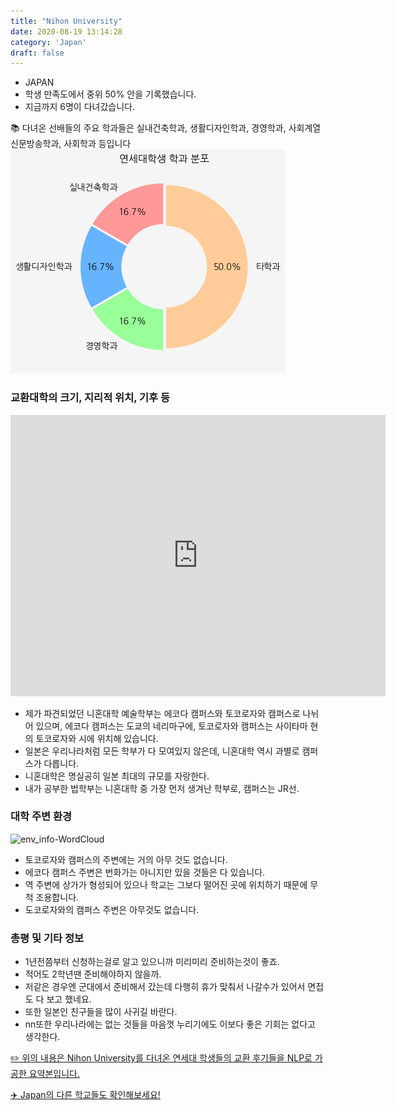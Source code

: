 ```yaml
---
title: "Nihon University"
date: 2020-08-19 13:14:28
category: 'Japan'
draft: false
---
```



* JAPAN
* 학생 만족도에서 중위 50% 안을 기록했습니다.
* 지금까지 6명이 다녀갔습니다. 

📚 다녀온 선배들의 주요 학과들은 실내건축학과, 생활디자인학과, 경영학과, 사회계열 신문방송학과, 사회학과 등입니다
![department-info](../plots/JP000020.png)
### 교환대학의 크기, 지리적 위치, 기후 등
<iframe
width="600"
height="450"
frameborder="0" style="border:0"
src="https://www.google.com/maps/embed/v1/place?key=AIzaSyC9e1AME-pVmWC4hBpFdu5S4dKzyepa3HQ&q=Nihon+University&center=35.6997742,139.75550149999998&zoom=14" allowfullscreen>
</iframe>

* 제가 파견되었던 니혼대학 예술학부는 에코다 캠퍼스와 토코로자와 캠퍼스로 나뉘어 있으며, 에코다 캠퍼스는 도쿄의 네리마구에, 토코로자와 캠퍼스는 사이타마 현의 토코로자와 시에 위치해 있습니다.
* 일본은 우리나라처럼 모든 학부가 다 모여있지 않은데, 니혼대학 역시 과별로 캠퍼스가 다릅니다.
* 니혼대학은 명실공히 일본 최대의 규모를 자랑한다.
* 내가 공부한 법학부는 니혼대학 중 가장 먼저 생겨난 학부로, 캠퍼스는 JR선.


### 대학 주변 환경

![env_info-WordCloud](../univ_wordclouds_okt/env_info/JP000020_env_info_okt.png)

* 토코로자와 캠퍼스의 주변에는 거의 아무 것도 없습니다.
* 에코다 캠퍼스 주변은 번화가는 아니지만 있을 것들은 다 있습니다.
* 역 주변에 상가가 형성되어 있으나 학교는 그보다 떨어진 곳에 위치하기 때문에 무척 조용합니다.
* 도코로자와의 캠퍼스 주변은 아무것도 없습니다.


### 총평 및 기타 정보 
* 1년전쯤부터 신청하는걸로 알고 있으니까 미리미리 준비하는것이 좋죠.
* 적어도 2학년땐 준비해야하지 않을까.
* 저같은 경우엔 군대에서 준비해서 갔는데 다행히 휴가 맞춰서 나갈수가 있어서 면접도 다 보고 했네요.
* 또한 일본인 친구들을 많이 사귀길 바란다.
* nn또한 우리나라에는 없는 것들을 마음껏 누리기에도 이보다 좋은 기회는 없다고 생각한다.


[✏️ 위의 내용은 Nihon University를 다녀온 연세대 학생들의 교환 후기들을 NLP로 가공한 요약본입니다.](http://oia.yonsei.ac.kr/partner/expReport.asp?ucode=JP000020&bgbn=A)

[✈️ Japan의 다른 학교들도 확인해보세요!](https://yonsei-exchange.netlify.app/?category=Japan)
